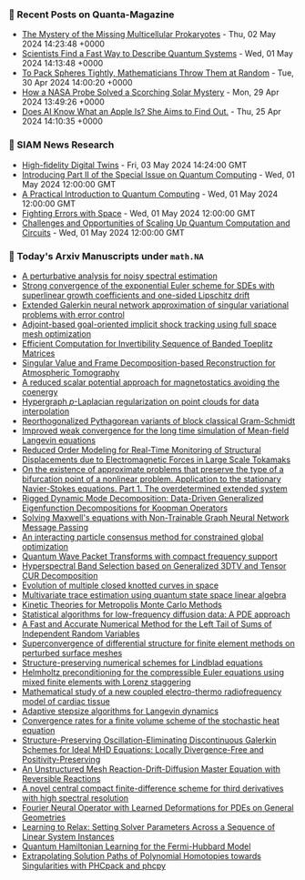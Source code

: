 ### 📝 Recent Posts on Quanta-Magazine
<!-- quanta starts -->
* <a href="https://www.quantamagazine.org/the-mystery-of-the-missing-multicellular-prokaryotes-20240502/">The Mystery of the Missing Multicellular Prokaryotes</a> - Thu, 02 May 2024 14:23:48 +0000
* <a href="https://www.quantamagazine.org/scientists-find-a-fast-way-to-describe-quantum-systems-20240501/">Scientists Find a Fast Way to Describe Quantum Systems</a> - Wed, 01 May 2024 14:13:48 +0000
* <a href="https://www.quantamagazine.org/to-pack-spheres-tightly-mathematicians-throw-them-at-random-20240430/">To Pack Spheres Tightly, Mathematicians Throw Them at Random</a> - Tue, 30 Apr 2024 14:00:20 +0000
* <a href="https://www.quantamagazine.org/how-a-nasa-probe-solved-a-scorching-solar-mystery-20240429/">How a NASA Probe Solved a Scorching Solar Mystery</a> - Mon, 29 Apr 2024 13:49:26 +0000
* <a href="https://www.quantamagazine.org/does-ai-know-what-an-apple-is-she-aims-to-find-out-20240425/">Does AI Know What an Apple Is? She Aims to Find Out.</a> - Thu, 25 Apr 2024 14:10:35 +0000
<!-- quanta ends -->

### 📝 SIAM News Research
<!-- siam-news starts -->
* <a href="https://sinews.siam.org/Details-Page/high-fidelity-digital-twins">High-fidelity Digital Twins</a> - Fri, 03 May 2024 14:24:00 GMT
* <a href="https://sinews.siam.org/Details-Page/introducing-part-ii-of-the-special-issue-on-quantum-computing">Introducing Part II of the Special Issue on Quantum Computing</a> - Wed, 01 May 2024 12:00:00 GMT
* <a href="https://sinews.siam.org/Details-Page/a-practical-introduction-to-quantum-computing">A Practical Introduction to Quantum Computing</a> - Wed, 01 May 2024 12:00:00 GMT
* <a href="https://sinews.siam.org/Details-Page/fighting-errors-with-space">Fighting Errors with Space</a> - Wed, 01 May 2024 12:00:00 GMT
* <a href="https://sinews.siam.org/Details-Page/challenges-and-opportunities-of-scaling-up-quantum-computation-and-circuits">Challenges and Opportunities of Scaling Up Quantum Computation and Circuits</a> - Wed, 01 May 2024 12:00:00 GMT
<!-- siam-news ends -->

### 📝 Today's Arxiv Manuscripts under ``math.NA``
<!-- arxiv-math-na starts -->
* <a href="https://arxiv.org/abs/2405.00803">A perturbative analysis for noisy spectral estimation</a>
* <a href="https://arxiv.org/abs/2405.00806">Strong convergence of the exponential Euler scheme for SDEs with superlinear growth coefficients and one-sided Lipschitz drift</a>
* <a href="https://arxiv.org/abs/2405.00815">Extended Galerkin neural network approximation of singular variational problems with error control</a>
* <a href="https://arxiv.org/abs/2405.00904">Adjoint-based goal-oriented implicit shock tracking using full space mesh optimization</a>
* <a href="https://arxiv.org/abs/2405.00933">Efficient Computation for Invertibility Sequence of Banded Toeplitz Matrices</a>
* <a href="https://arxiv.org/abs/2405.01079">Singular Value and Frame Decomposition-based Reconstruction for Atmospheric Tomography</a>
* <a href="https://arxiv.org/abs/2405.01082">A reduced scalar potential approach for magnetostatics avoiding the coenergy</a>
* <a href="https://arxiv.org/abs/2405.01109">Hypergraph $p$-Laplacian regularization on point clouds for data interpolation</a>
* <a href="https://arxiv.org/abs/2405.01298">Reorthogonalized Pythagorean variants of block classical Gram-Schmidt</a>
* <a href="https://arxiv.org/abs/2405.01346">Improved weak convergence for the long time simulation of Mean-field Langevin equations</a>
* <a href="https://arxiv.org/abs/2405.01406">Reduced Order Modeling for Real-Time Monitoring of Structural Displacements due to Electromagnetic Forces in Large Scale Tokamaks</a>
* <a href="https://arxiv.org/abs/2405.01443">On the existence of approximate problems that preserve the type of a bifurcation point of a nonlinear problem. Application to the stationary Navier-Stokes equations. Part 1. The overdetermined extended system</a>
* <a href="https://arxiv.org/abs/2405.00782">Rigged Dynamic Mode Decomposition: Data-Driven Generalized Eigenfunction Decompositions for Koopman Operators</a>
* <a href="https://arxiv.org/abs/2405.00814">Solving Maxwell's equations with Non-Trainable Graph Neural Network Message Passing</a>
* <a href="https://arxiv.org/abs/2405.00891">An interacting particle consensus method for constrained global optimization</a>
* <a href="https://arxiv.org/abs/2405.00929">Quantum Wave Packet Transforms with compact frequency support</a>
* <a href="https://arxiv.org/abs/2405.00951">Hyperspectral Band Selection based on Generalized 3DTV and Tensor CUR Decomposition</a>
* <a href="https://arxiv.org/abs/2405.01038">Evolution of multiple closed knotted curves in space</a>
* <a href="https://arxiv.org/abs/2405.01098">Multivariate trace estimation using quantum state space linear algebra</a>
* <a href="https://arxiv.org/abs/2405.01232">Kinetic Theories for Metropolis Monte Carlo Methods</a>
* <a href="https://arxiv.org/abs/2405.01372">Statistical algorithms for low-frequency diffusion data: A PDE approach</a>
* <a href="https://arxiv.org/abs/2405.01465">A Fast and Accurate Numerical Method for the Left Tail of Sums of Independent Random Variables</a>
* <a href="https://arxiv.org/abs/1910.14093">Superconvergence of differential structure for finite element methods on perturbed surface meshes</a>
* <a href="https://arxiv.org/abs/2103.01194">Structure-preserving numerical schemes for Lindblad equations</a>
* <a href="https://arxiv.org/abs/2403.04095">Helmholtz preconditioning for the compressible Euler equations using mixed finite elements with Lorenz staggering</a>
* <a href="https://arxiv.org/abs/2403.10892">Mathematical study of a new coupled electro-thermo radiofrequency model of cardiac tissue</a>
* <a href="https://arxiv.org/abs/2403.11993">Adaptive stepsize algorithms for Langevin dynamics</a>
* <a href="https://arxiv.org/abs/2404.05655">Convergence rates for a finite volume scheme of the stochastic heat equation</a>
* <a href="https://arxiv.org/abs/2404.16794">Structure-Preserving Oscillation-Eliminating Discontinuous Galerkin Schemes for Ideal MHD Equations: Locally Divergence-Free and Positivity-Preserving</a>
* <a href="https://arxiv.org/abs/2405.00283">An Unstructured Mesh Reaction-Drift-Diffusion Master Equation with Reversible Reactions</a>
* <a href="https://arxiv.org/abs/2405.00569">A novel central compact finite-difference scheme for third derivatives with high spectral resolution</a>
* <a href="https://arxiv.org/abs/2207.05209">Fourier Neural Operator with Learned Deformations for PDEs on General Geometries</a>
* <a href="https://arxiv.org/abs/2310.02246">Learning to Relax: Setting Solver Parameters Across a Sequence of Linear System Instances</a>
* <a href="https://arxiv.org/abs/2312.17390">Quantum Hamiltonian Learning for the Fermi-Hubbard Model</a>
* <a href="https://arxiv.org/abs/2403.14844">Extrapolating Solution Paths of Polynomial Homotopies towards Singularities with PHCpack and phcpy</a>
<!-- arxiv-math-na ends -->
